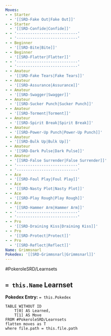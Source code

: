 ```yaml
---
Moves:
- - Starter
  - '[[SRD-Fake Out|Fake Out]]'
- - Starter
  - '[[SRD-Confide|Confide]]'
- - '---------------------------'
  - '---------------------------'
- - Beginner
  - '[[SRD-Bite|Bite]]'
- - Beginner
  - '[[SRD-Flatter|Flatter]]'
- - '---------------------------'
  - '---------------------------'
- - Amateur
  - '[[SRD-Fake Tears|Fake Tears]]'
- - Amateur
  - '[[SRD-Assurance|Assurance]]'
- - Amateur
  - '[[SRD-Swagger|Swagger]]'
- - Amateur
  - '[[SRD-Sucker Punch|Sucker Punch]]'
- - Amateur
  - '[[SRD-Torment|Torment]]'
- - Amateur
  - '[[SRD-Spirit Break|Spirit Break]]'
- - Amateur
  - '[[SRD-Power-Up Punch|Power-Up Punch]]'
- - Amateur
  - '[[SRD-Bulk Up|Bulk Up]]'
- - Amateur
  - '[[SRD-Dark Pulse|Dark Pulse]]'
- - Amateur
  - '[[SRD-False Surrender|False Surrender]]'
- - '---------------------------'
  - '---------------------------'
- - Ace
  - '[[SRD-Foul Play|Foul Play]]'
- - Ace
  - '[[SRD-Nasty Plot|Nasty Plot]]'
- - Ace
  - '[[SRD-Play Rough|Play Rough]]'
- - Ace
  - '[[SRD-Hammer Arm|Hammer Arm]]'
- - '---------------------------'
  - '---------------------------'
- - Pro
  - '[[SRD-Draining Kiss|Draining Kiss]]'
- - Pro
  - '[[SRD-Protect|Protect]]'
- - Pro
  - '[[SRD-Reflect|Reflect]]'
Name: Grimmsnarl
Pokedex: '[[SRD-Grimmsnarl|Grimmsnarl]]'
---
```


#PokeroleSRD/Learnsets

## `= this.Name` Learnset

**Pokedex Entry:** `= this.Pokedex`

```dataview
TABLE WITHOUT ID
    T[0] AS Learned,
    T[1] AS Move
FROM #PokeroleSRD/Learnsets
flatten moves as T
where file.path = this.file.path
```
